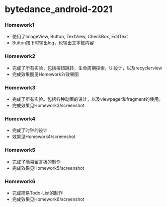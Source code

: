 # bytedance_android-2021

### Homework1

+ 使用了ImageView, Button, TextView, CheckBox, EditText
+ Button按下时输出log，也输出文本框内容

### Homework2

+ 完成了所有实验，包括按钮跳转，生命周期探索，UI设计，以及recyclerview
+ 完成效果图见Homework2/效果图

### Homework3

+ 完成了所有实验。包括各种动画的设计，以及viewpager和fragment的使用。
+ 完成效果见Homework3/screenshot

### Homework4

+ 完成了时钟的设计
+ 效果见Homework4/screenshot

### Homework5

+ 完成了简易留言板的制作
+ 完成效果见Homework5/screenshot

### Homework6

+ 完成简易Todo-List的制作
+ 完成效果见Homework6/screenshot